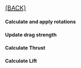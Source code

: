<a href="Index.md" style="font-size:20px">(BACK)</a>

### Calculate and apply rotations

### Update drag strength

### Calculate Thrust

### Calculate Lift